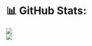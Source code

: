 # 📊 GitHub Stats:
![](https://github-readme-streak-stats.herokuapp.com/?user=momueh&theme=dark&hide_border=true)<br/>
![](https://github-readme-stats.vercel.app/api/top-langs/?username=momueh&theme=dark&hide_border=true&include_all_commits=true&count_private=true&layout=compact)

